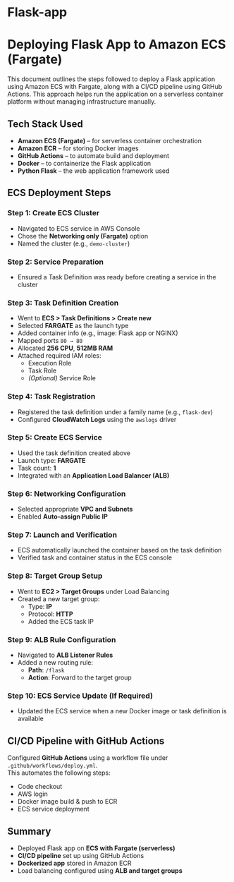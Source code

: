 # Flask-app

# Deploying Flask App to Amazon ECS (Fargate)

This document outlines the steps followed to deploy a Flask application using Amazon ECS with Fargate, along with a CI/CD pipeline using GitHub Actions. This approach helps run the application on a serverless container platform without managing infrastructure manually.

## Tech Stack Used

- **Amazon ECS (Fargate)** – for serverless container orchestration  
- **Amazon ECR** – for storing Docker images  
- **GitHub Actions** – to automate build and deployment  
- **Docker** – to containerize the Flask application  
- **Python Flask** – the web application framework used  

## ECS Deployment Steps

### Step 1: Create ECS Cluster

- Navigated to ECS service in AWS Console  
- Chose the **Networking only (Fargate)** option  
- Named the cluster (e.g., `demo-cluster`)  

### Step 2: Service Preparation

- Ensured a Task Definition was ready before creating a service in the cluster  

### Step 3: Task Definition Creation

- Went to **ECS > Task Definitions > Create new**
- Selected **FARGATE** as the launch type  
- Added container info (e.g., image: Flask app or NGINX)  
- Mapped ports `80 → 80`  
- Allocated **256 CPU**, **512MB RAM**  
- Attached required IAM roles:  
  - Execution Role  
  - Task Role  
  - *(Optional)* Service Role  

### Step 4: Task Registration

- Registered the task definition under a family name (e.g., `flask-dev`)  
- Configured **CloudWatch Logs** using the `awslogs` driver  

### Step 5: Create ECS Service

- Used the task definition created above  
- Launch type: **FARGATE**  
- Task count: **1**  
- Integrated with an **Application Load Balancer (ALB)**  

### Step 6: Networking Configuration

- Selected appropriate **VPC and Subnets**  
- Enabled **Auto-assign Public IP**  

### Step 7: Launch and Verification

- ECS automatically launched the container based on the task definition  
- Verified task and container status in the ECS console  

### Step 8: Target Group Setup

- Went to **EC2 > Target Groups** under Load Balancing  
- Created a new target group:  
  - Type: **IP**  
  - Protocol: **HTTP**  
  - Added the ECS task IP  

### Step 9: ALB Rule Configuration

- Navigated to **ALB Listener Rules**  
- Added a new routing rule:  
  - **Path**: `/flask`  
  - **Action**: Forward to the target group  

### Step 10: ECS Service Update (If Required)

- Updated the ECS service when a new Docker image or task definition is available  

## CI/CD Pipeline with GitHub Actions

Configured **GitHub Actions** using a workflow file under `.github/workflows/deploy.yml`.  
This automates the following steps:

- Code checkout  
- AWS login  
- Docker image build & push to ECR  
- ECS service deployment  

## Summary

- Deployed Flask app on **ECS with Fargate (serverless)**  
- **CI/CD pipeline** set up using GitHub Actions  
- **Dockerized app** stored in Amazon ECR  
- Load balancing configured using **ALB and target groups**  
